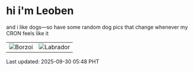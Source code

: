 # hi i'm Leoben

and i like dogs—so have some random dog pics that change whenever my CRON feels like it

|  |  |
|--------|----------|
| ![Borzoi](https://random-dog-vercel.vercel.app/api/random-borzoi?v=1759182539) | ![Labrador](https://random-dog-vercel.vercel.app/api/random-labrador?v=1759182539) |

Last updated: 2025-09-30 05:48 PHT
